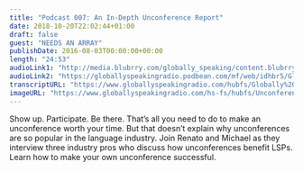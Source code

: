 ```yaml
---
title: "Podcast 007: An In-Depth Unconference Report"
date: 2018-10-20T22:02:44+01:00
draft: false
guest: "NEEDS AN ARRAY"
publishDate: 2016-08-03T00:00:00+00:00
length: "24:53"
audioLink1: "http://media.blubrry.com/globally_speaking/content.blubrry.com/globally_speaking/Globally_Speaking_007-Unconference_Report.mp3"
audioLink2: "https://globallyspeakingradio.podbean.com/mf/web/idhbr5/Globally_Speaking_007-Unconference_Report.mp3"
transcriptURL: "https://www.globallyspeakingradio.com/hubfs/Globally%20Speaking%20Episode%20Transcripts/Globally_Speaking_Podcast_007_Transcript.docx"
imageURL: "https://www.globallyspeakingradio.com/hs-fs/hubfs/Unconference.jpg"
---
```

Show up. Participate. Be there. That’s all you need to do to make an unconference worth your time. But that doesn’t explain why unconferences are so popular in the language industry. Join Renato and Michael as they interview three industry pros who discuss how unconferences benefit LSPs. Learn how to make your own unconference successful.
